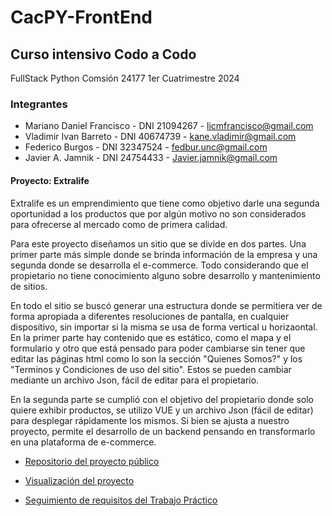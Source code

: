 # CacPY-FrontEnd

## Curso intensivo Codo a Codo
FullStack Python
Comsión 24177
1er Cuatrimestre 2024

### Integrantes
* Mariano Daniel Francisco - DNI 21094267 - licmfrancisco@gmail.com
* Vladimir Ivan Barreto - DNI 40674739 - kane.vladimir@gmail.com
* Federico Burgos - DNI 32347524 - fedbur.unc@gmail.com
* Javier A. Jamnik - DNI 24754433 - Javier.jamnik@gmail.com

#### Proyecto: Extralife
Extralife es un emprendimiento que tiene como objetivo darle una segunda oportunidad a los productos que por algún motivo no son considerados para ofrecerse al mercado como de primera calidad.

Para este proyecto diseñamos un sitio que se divide en dos partes. Una primer parte más simple donde se brinda información de la empresa y una segunda donde se desarrolla el e-commerce. Todo considerando que el propietario no tiene conocimiento alguno sobre desarrollo y mantenimiento de sitios.

En todo el sitio se buscó generar una estructura donde se permitiera ver de forma apropiada a diferentes resoluciones de pantalla, en cualquier dispositivo, sin importar si la misma se usa de forma vertical u horizaontal.
En la primer parte hay contenido que es estático, como el mapa y el formulario y otro que está pensado para poder cambiarse sin tener que editar las páginas html como lo son la sección "Quienes Somos?" y los "Terminos y Condiciones de uso del sitio". Estos se pueden cambiar mediante un archivo Json, fácil de editar para el propietario.

En la segunda parte se cumplió con el objetivo del propietario donde solo quiere exhibir productos, se utilizo VUE y un archivo Json (fácil de editar) para desplegar rápidamente los mismos. Si bien se ajusta a nuestro proyecto, permite el desarrollo de un backend pensando en transformarlo en una plataforma de e-commerce.


* [Repositorio del proyecto público](https://github.com/JavierJDemos/CacPY-FrontEnd)  

* [Visualización del proyecto](https://javierjdemos.github.io/CacPY-FrontEnd/)  

* [Seguimiento de requisitos del Trabajo Práctico](https://docs.google.com/spreadsheets/d/1-7qlR6TERhLNxYONVvpnwGF2yvDvK442T81CBtVlCuE/edit#gid=291141343)